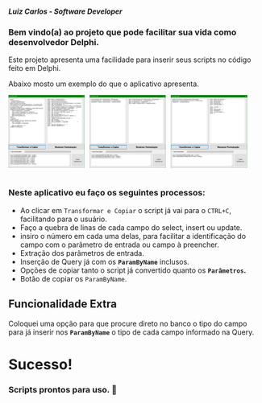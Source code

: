 ##### Luiz Carlos - Software Developer

### Bem vindo(a) ao projeto que pode facilitar sua vida como desenvolvedor Delphi.

Este projeto apresenta uma facilidade para inserir seus scripts no código feito em Delphi.

Abaixo mosto um exemplo do que o aplicativo apresenta.

<div style="display: flex; flex-direction: row; gap: 10px;">    
  <img style="width: 30%; height: auto;" src="https://github.com/designarttdev/Formatador_SQL_Enumerado/blob/main/Img/Preview%20-%20Select.jpg?raw=true" alt="Imagem do select da aplicação" />
  <img style="width: 30%; height: auto;" src="https://github.com/designarttdev/Formatador_SQL_Enumerado/blob/main/Img/Preview%20-%20Update.jpg?raw=true" alt="Imagem do update da aplicação" />
  <img style="width: 30%; height: auto;" src="https://github.com/designarttdev/Formatador_SQL_Enumerado/blob/main/Img/Preview%20-%20Insert.jpg?raw=true" alt="Imagem do insert da aplicação" />
</div>

<br/>

### Neste aplicativo eu faço os seguintes processos:

- Ao clicar em `Transformar e Copiar` o script já vai para o `CTRL+C`, facilitando para o usuário.
- Faço a quebra de linas de cada campo do select, insert ou update.
- insiro o número em cada uma delas, para facilitar a identificação do campo com o parâmetro de entrada ou campo à preencher.
- Extração dos parâmetros de entrada.
- Inserção de Query já com os <b>`ParamByName`</b> inclusos.
- Opções de copiar tanto o script já convertido quanto os <b>`Parâmetros`.</b>
- Botão de copiar os `ParamByName`.

## Funcionalidade Extra

Coloquei uma opção para que procure direto no banco o tipo do campo para já inserir nos <b>`ParamByName`</b> o tipo de cada campo informado na Query.

# Sucesso!

### Scripts prontos para uso. 👏
